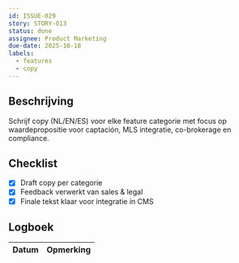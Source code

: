 ```yaml
---
id: ISSUE-029
story: STORY-013
status: done
assignee: Product Marketing
due-date: 2025-10-18
labels:
  - features
  - copy
---
```


## Beschrijving
Schrijf copy (NL/EN/ES) voor elke feature categorie met focus op waardepropositie voor captación, MLS integratie, co-brokerage en compliance.

## Checklist
- [x] Draft copy per categorie
- [x] Feedback verwerkt van sales & legal
- [x] Finale tekst klaar voor integratie in CMS

## Logboek
| Datum | Opmerking |
|-------|-----------|
